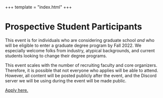 +++
template = "index.html"
+++
# Prospective Student Participants

This event is for individuals who are considering graduate school *and* who will be eligible to enter a graduate degree program by Fall 2022. We especially welcome folks from industry, atypical backgrounds, and current students looking to change their degree programs. 

This event scales with the number of recruiting faculty and core organizers. Therefore, it is possible that not everyone who applies will be able to attend. However, all content will be posted publicly after the event, and the Discord server we will be using during the event will be made public. 

[Apply here.](https://forms.gle/HCpXQwRkqgT8UrWc9)
